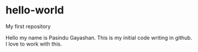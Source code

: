 # hello-world
My first repository

Hello my name is Pasindu Gayashan. This is my initial code writing in github.
I love to work with this.

